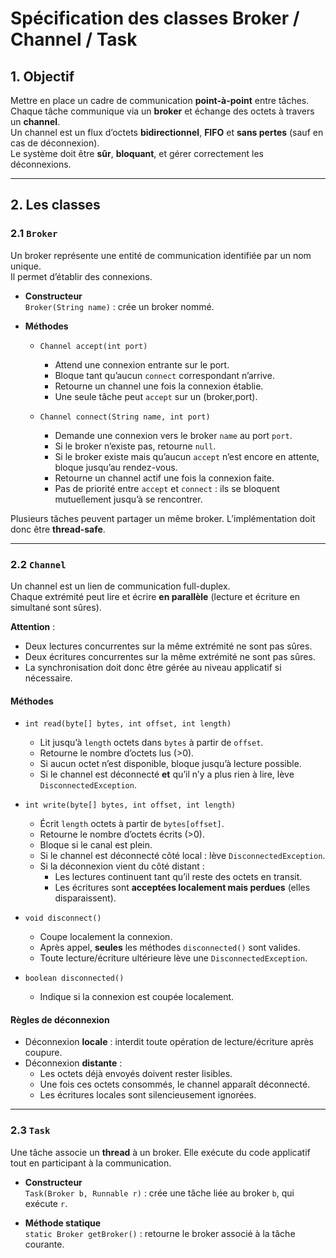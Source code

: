 # Spécification des classes Broker / Channel / Task

## 1. Objectif

Mettre en place un cadre de communication **point-à-point** entre tâches.  
Chaque tâche communique via un **broker** et échange des octets à travers un **channel**.  
Un channel est un flux d’octets **bidirectionnel**, **FIFO** et **sans pertes** (sauf en cas de déconnexion).  
Le système doit être **sûr**, **bloquant**, et gérer correctement les déconnexions.

---

## 2. Les classes

### 2.1 `Broker`

Un broker représente une entité de communication identifiée par un nom unique.  
Il permet d’établir des connexions.

- **Constructeur**  
  `Broker(String name)` : crée un broker nommé.  

- **Méthodes**  
  - `Channel accept(int port)`  
    - Attend une connexion entrante sur le port.  
    - Bloque tant qu’aucun `connect` correspondant n’arrive.  
    - Retourne un channel une fois la connexion établie.  
    - Une seule tâche peut `accept` sur un (broker,port).  

  - `Channel connect(String name, int port)`  
    - Demande une connexion vers le broker `name` au port `port`.  
    - Si le broker n’existe pas, retourne `null`.  
    - Si le broker existe mais qu’aucun `accept` n’est encore en attente, bloque jusqu’au rendez-vous.  
    - Retourne un channel actif une fois la connexion faite.  
    - Pas de priorité entre `accept` et `connect` : ils se bloquent mutuellement jusqu’à se rencontrer.  

Plusieurs tâches peuvent partager un même broker. L’implémentation doit donc être **thread-safe**.

---

### 2.2 `Channel`

Un channel est un lien de communication full-duplex.  
Chaque extrémité peut lire et écrire **en parallèle** (lecture et écriture en simultané sont sûres).  

**Attention** :  
- Deux lectures concurrentes sur la même extrémité ne sont pas sûres.  
- Deux écritures concurrentes sur la même extrémité ne sont pas sûres.  
- La synchronisation doit donc être gérée au niveau applicatif si nécessaire.

#### Méthodes

- `int read(byte[] bytes, int offset, int length)`  
  - Lit jusqu’à `length` octets dans `bytes` à partir de `offset`.  
  - Retourne le nombre d’octets lus (>0).  
  - Si aucun octet n’est disponible, bloque jusqu’à lecture possible.  
  - Si le channel est déconnecté **et** qu’il n’y a plus rien à lire, lève `DisconnectedException`.  

- `int write(byte[] bytes, int offset, int length)`  
  - Écrit `length` octets à partir de `bytes[offset]`.  
  - Retourne le nombre d’octets écrits (>0).  
  - Bloque si le canal est plein.  
  - Si le channel est déconnecté côté local : lève `DisconnectedException`.  
  - Si la déconnexion vient du côté distant : 
    - Les lectures continuent tant qu’il reste des octets en transit.  
    - Les écritures sont **acceptées localement mais perdues** (elles disparaissent).  

- `void disconnect()`  
  - Coupe localement la connexion.  
  - Après appel, **seules** les méthodes `disconnected()` sont valides.  
  - Toute lecture/écriture ultérieure lève une `DisconnectedException`.  

- `boolean disconnected()`  
  - Indique si la connexion est coupée localement.  

#### Règles de déconnexion

- Déconnexion **locale** : interdit toute opération de lecture/écriture après coupure.  
- Déconnexion **distante** :  
  - Les octets déjà envoyés doivent rester lisibles.  
  - Une fois ces octets consommés, le channel apparaît déconnecté.  
  - Les écritures locales sont silencieusement ignorées.  

---

### 2.3 `Task`

Une tâche associe un **thread** à un broker. Elle exécute du code applicatif tout en participant à la communication.

- **Constructeur**  
  `Task(Broker b, Runnable r)` : crée une tâche liée au broker `b`, qui exécute `r`.  

- **Méthode statique**  
  `static Broker getBroker()` : retourne le broker associé à la tâche courante.  


